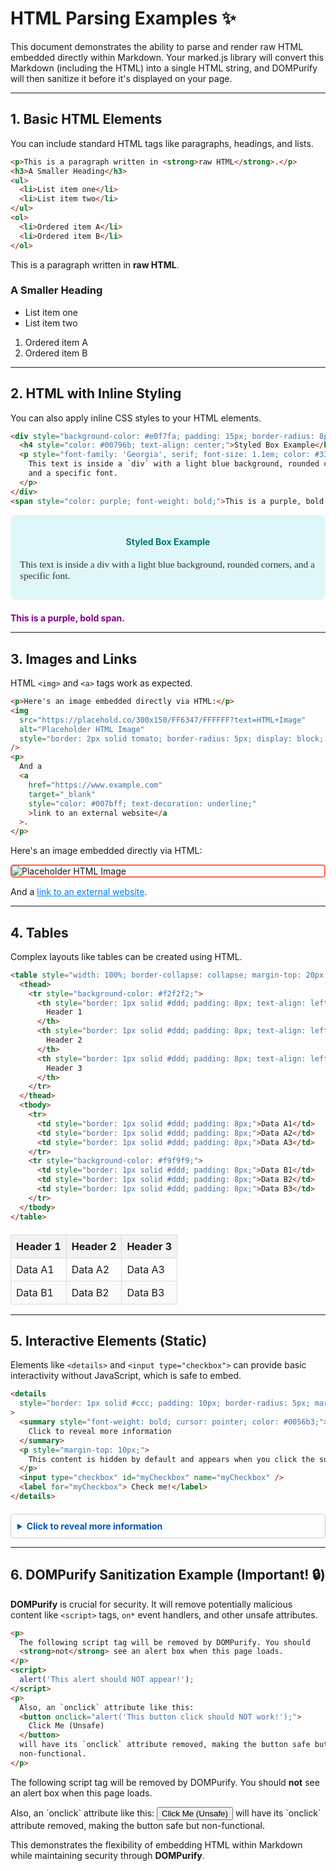 # HTML Parsing Examples ✨

This document demonstrates the ability to parse and render raw HTML embedded directly within Markdown. Your marked.js library will convert this Markdown (including the HTML) into a single HTML string, and DOMPurify will then sanitize it before it's displayed on your page.

-----

## 1. Basic HTML Elements

You can include standard HTML tags like paragraphs, headings, and lists.

```html
<p>This is a paragraph written in <strong>raw HTML</strong>.</p>
<h3>A Smaller Heading</h3>
<ul>
  <li>List item one</li>
  <li>List item two</li>
</ul>
<ol>
  <li>Ordered item A</li>
  <li>Ordered item B</li>
</ol>
```

<p>This is a paragraph written in <strong>raw HTML</strong>.</p>
<h3>A Smaller Heading</h3>
<ul>
<li>List item one</li>
<li>List item two</li>
</ul>
<ol>
<li>Ordered item A</li>
<li>Ordered item B</li>
</ol>

-----

## 2. HTML with Inline Styling

You can also apply inline CSS styles to your HTML elements.

```html
<div style="background-color: #e0f7fa; padding: 15px; border-radius: 8px; margin-bottom: 20px;">
  <h4 style="color: #00796b; text-align: center;">Styled Box Example</h4>
  <p style="font-family: 'Georgia', serif; font-size: 1.1em; color: #333;">
    This text is inside a `div` with a light blue background, rounded corners,
    and a specific font.
  </p>
</div>
<span style="color: purple; font-weight: bold;">This is a purple, bold span.</span>
```

<div
style="background-color: #e0f7fa; padding: 15px; border-radius: 8px; margin-bottom: 20px;"
>
<h4 style="color: #00796b; text-align: center;">Styled Box Example</h4>
<p style="font-family: 'Georgia', serif; font-size: 1.1em; color: #333;">
This text is inside a div with a light blue background, rounded corners, and
a specific font.
</p>
</div>
<span style="color: purple; font-weight: bold;"
>This is a purple, bold span.</span
>

-----

## 3. Images and Links

HTML `<img>` and `<a>` tags work as expected.

```html
<p>Here's an image embedded directly via HTML:</p>
<img
  src="https://placehold.co/300x150/FF6347/FFFFFF?text=HTML+Image"
  alt="Placeholder HTML Image"
  style="border: 2px solid tomato; border-radius: 5px; display: block; margin: 10px 0;"
/>
<p>
  And a
  <a
    href="https://www.example.com"
    target="_blank"
    style="color: #007bff; text-decoration: underline;"
    >link to an external website</a
  >.
</p>
```

<p>Here's an image embedded directly via HTML:</p>
<img
src="[https://placehold.co/300x150/FF6347/FFFFFF?text=HTML+Image](https://placehold.co/300x150/FF6347/FFFFFF?text=HTML+Image)"
alt="Placeholder HTML Image"
style="border: 2px solid tomato; border-radius: 5px; display: block; margin: 10px 0;"
/>
<p>
And a
<a
href="[https://www.example.com](https://www.example.com)"
target="_blank"
style="color: #007bff; text-decoration: underline;"
>link to an external website</a
>.
</p>

-----

## 4. Tables

Complex layouts like tables can be created using HTML.

```html
<table style="width: 100%; border-collapse: collapse; margin-top: 20px;">
  <thead>
    <tr style="background-color: #f2f2f2;">
      <th style="border: 1px solid #ddd; padding: 8px; text-align: left;">
        Header 1
      </th>
      <th style="border: 1px solid #ddd; padding: 8px; text-align: left;">
        Header 2
      </th>
      <th style="border: 1px solid #ddd; padding: 8px; text-align: left;">
        Header 3
      </th>
    </tr>
  </thead>
  <tbody>
    <tr>
      <td style="border: 1px solid #ddd; padding: 8px;">Data A1</td>
      <td style="border: 1px solid #ddd; padding: 8px;">Data A2</td>
      <td style="border: 1px solid #ddd; padding: 8px;">Data A3</td>
    </tr>
    <tr style="background-color: #f9f9f9;">
      <td style="border: 1px solid #ddd; padding: 8px;">Data B1</td>
      <td style="border: 1px solid #ddd; padding: 8px;">Data B2</td>
      <td style="border: 1px solid #ddd; padding: 8px;">Data B3</td>
    </tr>
  </tbody>
</table>
```

<table style="width: 100%; border-collapse: collapse; margin-top: 20px;">
<thead>
<tr style="background-color: #f2f2f2;">
<th style="border: 1px solid #ddd; padding: 8px; text-align: left;">
Header 1
</th>
<th style="border: 1px solid #ddd; padding: 8px; text-align: left;">
Header 2
</th>
<th style="border: 1px solid #ddd; padding: 8px; text-align: left;">
Header 3
</th>
</tr>
</thead>
<tbody>
<tr>
<td style="border: 1px solid #ddd; padding: 8px;">Data A1</td>
<td style="border: 1px solid #ddd; padding: 8px;">Data A2</td>
<td style="border: 1px solid #ddd; padding: 8px;">Data A3</td>
</tr>
<tr style="background-color: #f9f9f9;">
<td style="border: 1px solid #ddd; padding: 8px;">Data B1</td>
<td style="border: 1px solid #ddd; padding: 8px;">Data B2</td>
<td style="border: 1px solid #ddd; padding: 8px;">Data B3</td>
</tr>
</tbody>
</table>

-----

## 5. Interactive Elements (Static)

Elements like `<details>` and `<input type="checkbox">` can provide basic interactivity without JavaScript, which is safe to embed.

```html
<details
  style="border: 1px solid #ccc; padding: 10px; border-radius: 5px; margin-top: 20px;"
>
  <summary style="font-weight: bold; cursor: pointer; color: #0056b3;">
    Click to reveal more information
  </summary>
  <p style="margin-top: 10px;">
    This content is hidden by default and appears when you click the summary.
  </p>
  <input type="checkbox" id="myCheckbox" name="myCheckbox" />
  <label for="myCheckbox"> Check me!</label>
</details>
```

<details
style="border: 1px solid #ccc; padding: 10px; border-radius: 5px; margin-top: 20px;"
>
<summary style="font-weight: bold; cursor: pointer; color: #0056b3;">
Click to reveal more information
</summary>
<p style="margin-top: 10px;">
This content is hidden by default and appears when you click the summary.
</p>
<input type="checkbox" id="myCheckbox" name="myCheckbox" />
<label for="myCheckbox"> Check me!</label>
</details>

-----

## 6. DOMPurify Sanitization Example (Important! 🔒)

**DOMPurify** is crucial for security. It will remove potentially malicious content like `<script>` tags, `on*` event handlers, and other unsafe attributes.

```html
<p>
  The following script tag will be removed by DOMPurify. You should
  <strong>not</strong> see an alert box when this page loads.
</p>
<script>
  alert('This alert should NOT appear!');
</script>
<p>
  Also, an `onclick` attribute like this:
  <button onclick="alert('This button click should NOT work!');">
    Click Me (Unsafe)
  </button>
  will have its `onclick` attribute removed, making the button safe but
  non-functional.
</p>
```

<p>
The following script tag will be removed by DOMPurify. You should
<strong>not</strong> see an alert box when this page loads.
</p>
<script>
alert('This alert should NOT appear!');
</script>
<p>
Also, an `onclick` attribute like this:
<button onclick="alert('This button click should NOT work!');">
Click Me (Unsafe)
</button>
will have its `onclick` attribute removed, making the button safe but
non-functional.
</p>

This demonstrates the flexibility of embedding HTML within Markdown while maintaining security through **DOMPurify**.
